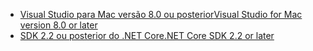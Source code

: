 * [<span data-ttu-id="58ab7-101">Visual Studio para Mac versão 8.0 ou posterior</span><span class="sxs-lookup"><span data-stu-id="58ab7-101">Visual Studio for Mac version 8.0 or later</span></span>](https://visualstudio.microsoft.com/downloads/)
* [<span data-ttu-id="58ab7-102">SDK 2.2 ou posterior do .NET Core</span><span class="sxs-lookup"><span data-stu-id="58ab7-102">.NET Core SDK 2.2 or later</span></span>](https://www.microsoft.com/net/download/all)
